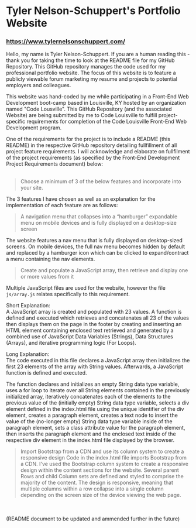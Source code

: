 # Tyler Nelson-Schuppert's Portfolio Website
### https://www.tylernelsonschuppert.com/

Hello, my name is Tyler Nelson-Schuppert.  If you are a human reading this - thank you for taking the time to look at the README file for my GitHub Repository.  This GitHub repository manages the code used for my professional portfolio website.  The focus of this website is to feature a publicly viewable forum marketing my resume and projects to potential employers and colleagues.

This website was hand-coded by me while participating in a Front-End Web Development boot-camp based in Louisville, KY hosted by an organization named "Code Lousville".  This GitHub Repository (and the associated Website) are being submitted by me to Code Louisville to fulfill project-specific requirements for completion of the Code Louisville Front-End Web Development program.

One of the requirements for the project is to include a README (this README) in the respective GitHub repository detailing fullfillment of all project feature requirements.  I will acknowledge and elaborate on fullfilment of the project requirements (as specified by the Front-End Development Project Requirements document) below:
<br />
<br />
>Choose a minimum of 3 of the below features and incorporate into your site.

The 3 features I have chosen as well as an explanation for the implementation of each feature are as follows:

> A navigation menu that collapses into a “hamburger” expandable menu on mobile devices and is fully displayed on a desktop-size screen

The website features a nav menu that is fully displayed on desktop-sized screens.  On mobile devices, the full nav menu becomes hidden by default and replaced by a hamburger icon which can be clicked to expand/contract a menu containing the nav elements.

> Create and populate a JavaScript array, then retrieve and display one or more values from it

Multiple JavaScript files are used for the website, however the file ```js/array.js``` relates specifically to this requirement.

Short Explanation:  
A JavaScript array is created and populated with 23 values.  A function is defined and executed which retrieves and concatenates all 23 of the values then displays them on the page in the footer by creating and inserting an HTML element containing enclosed text retrieved and generated by a combined use of JavaScript Data Variables (Strings), Data Structures (Arrays), and iterative programming logic (For Loops).

Long Explanation:  
The code executed in this file declares a JavaScript array then initializes the first 23 elements of the array with String values.  Afterwards, a JavaScript function is defined and executed.

The function declares and initializes an empty String data type variable, uses a for loop to iterate over all String elements contained in the previously initialized array, iteratively concatenates each of the elements to the previous value of the (initially empty) String data type variable, selects a div element defined in the index.html file using the unique identifier of the div element, creates a paragraph element, creates a text node to insert the value of the (no-longer empty) String data type variable inside of the paragraph element, sets a class attribute value for the paragraph element, then inserts the paragraph element and the enclosed text inside of the respective div element in the index.html file displayed by the browser.

> Import Bootstrap from a CDN and use its column system to create a responsive design
Code in the index.html file imports Bootstrap from a CDN.  I've used the Bootstrap column system to create a responsive design within the content sections for the website.  Several parent Rows and child Column sets are defined and styled to comprise the majority of the content.  The design is responsive, meaning that multiple columns within a row collapse into a single column depending on the screen size of the device viewing the web page.

<br />
<br />
(README document to be updated and ammended further in the future)